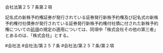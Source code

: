 会社法第２５７条第２項

記名式の新株予約権証券が発行されている証券発行新株予約権及び記名式の新株予約権付社債券が発行されている証券発行新株予約権付社債に付された新株予約権についての[前項](会社法＿＿＿＿第２５７条第１項)の規定の適用については、同項中「株式会社その他の第三者」とあるのは、「株式会社」とする。

#会社法
#会社法/第２５７条
#会社法/第２５７条/第２項
